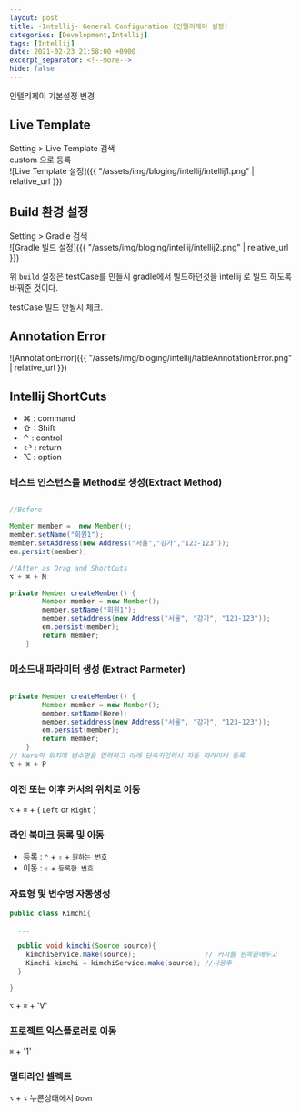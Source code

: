 ```yaml
---
layout: post
title: -Intellij- General Configuration (인텔리제이 설정)
categories: [Development,Intellij]
tags: [Intellij]
date: 2021-02-23 21:58:00 +0900
excerpt_separator: <!--more-->
hide: false
---
```

 인텔리제이 기본설정 변경
<!--more-->

##  Live Template
Setting > Live Template 검색  
custom 으로 등록  
![Live Template 설정]({{ "/assets/img/bloging/intellij/intellij1.png" | relative_url }})  

## Build 환경 설정  
Setting > Gradle 검색  
![Gradle 빌드 설정]({{ "/assets/img/bloging/intellij/intellij2.png" | relative_url }})

위 `build` 설정은 testCase를 만들시 gradle에서 빌드하던것을 intellij 로 빌드 하도록 바꿔준 것이다.

testCase 빌드 안될시 체크.

## Annotation Error  
![AnnotationError]({{ "/assets/img/bloging/intellij/tableAnnotationError.png" | relative_url }})

## Intellij ShortCuts  

  - ⌘ : command  
  - ⇧ : Shift  
  - ⌃ : control  
  - ↩ : return  
  - ⌥ : option

### 테스트 인스턴스를 Method로 생성(Extract Method)

```java

//Before

Member member =  new Member();
member.setName("회원1");
member.setAddress(new Address("서울","강가","123-123"));
em.persist(member);

//After as Drag and ShortCuts
⌥ + ⌘ + M

private Member createMember() {
        Member member = new Member();
        member.setName("회원1");
        member.setAddress(new Address("서울", "강가", "123-123"));
        em.persist(member);
        return member;
    }
```  

### 메소드내 파라미터 생성 (Extract Parmeter)  

```java

private Member createMember() {
        Member member = new Member();
        member.setName(Here);
        member.setAddress(new Address("서울", "강가", "123-123"));
        em.persist(member);
        return member;
    }
// Here의 위치에 변수명을 입력하고 아래 단축키입력시 자동 파라미터 등록
⌥ + ⌘ + P

```
### 이전 또는 이후 커서의 위치로 이동  

`⌥` + `⌘` + ( `Left` or `Right` )

### 라인 북마크 등록 및 이동  

  - 등록  : `⌃` + `⇧` + `원하는 번호`  
  - 이동  : `⇧` + `등록한 번호`  

### 자료형 및 변수명 자동생성  

```java
public class Kimchi{

  ...

  public void kimchi(Source source){
    kimchiService.make(source);                 // 커서를 왼쪽끝에두고
    Kimchi kimchi = kimchiService.make(source); //사용후
  }

}
```  
`⌥` + `⌘` + 'V'  

### 프로젝트 익스플로러로 이동

`⌘` + '1'  
### 멀티라인 셀렉트

`⌥` + `⌥` 누른상태에서 `Down`
